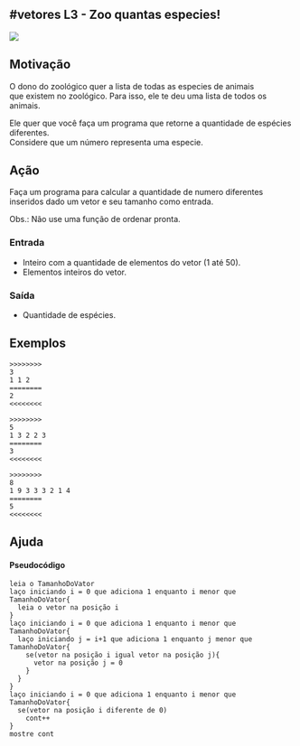 ## #vetores L3 - Zoo quantas especies!


![](https://raw.githubusercontent.com/qxcodefup/arcade/master/base/069/__capa.jpg)

## Motivação

O dono do zoológico quer a lista de todas as especies de animais  
que existem no zoológico. Para isso, ele te deu uma lista de todos os animais.

Ele quer que você faça um programa que retorne a quantidade de espécies diferentes.  
Considere que um número representa uma especie.

## Ação

Faça um programa para calcular a quantidade de numero diferentes inseridos dado um vetor e seu tamanho como entrada.

Obs.: Não use uma função de ordenar pronta.  

### Entrada

*   Inteiro com a quantidade de elementos do vetor (1 até 50).
*   Elementos inteiros do vetor.  

### Saída

*   Quantidade de espécies.

## Exemplos

```
>>>>>>>>
3
1 1 2
========
2
<<<<<<<<

>>>>>>>>
5
1 3 2 2 3
========
3
<<<<<<<<

>>>>>>>>
8
1 9 3 3 3 2 1 4
========
5
<<<<<<<<
```
## Ajuda
#### Pseudocódigo
```
leia o TamanhoDoVator
laço iniciando i = 0 que adiciona 1 enquanto i menor que TamanhoDoVator{
  leia o vetor na posição i
}
laço iniciando i = 0 que adiciona 1 enquanto i menor que TamanhoDoVator{
  laço iniciando j = i+1 que adiciona 1 enquanto j menor que TamanhoDoVator{
    se(vetor na posição i igual vetor na posição j){
      vetor na posição j = 0
    }
  }
}
laço iniciando i = 0 que adiciona 1 enquanto i menor que TamanhoDoVator{
  se(vetor na posição i diferente de 0)  
    cont++
}
mostre cont
```

